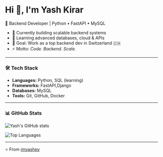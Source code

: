 # Hi 👋, I'm Yash Kirar  
🚀 Backend Developer | Python • FastAPI • MySQL  

- 🔭 Currently building scalable backend systems  
- 🌱 Learning advanced databases, cloud & APIs  
- 🎯 Goal: Work as a top backend dev in Switzerland 🇨🇭  
- ⚡ Motto: *Code. Backend. Scale.*  

---

### 🛠️ Tech Stack  
- **Languages:** Python, SQL (learning)  
- **Frameworks:** FastAPI,Django  
- **Databases:** MySQL
- **Tools:** Git, GitHub, Docker  

---

### 📊 GitHub Stats  

![Yash's GitHub stats](https://github-readme-stats.vercel.app/api?username=imyashpy&show_icons=true&theme=tokyonight)  

![Top Languages](https://github-readme-stats.vercel.app/api/top-langs/?username=imyashpy&layout=compact&theme=tokyonight)  

---

⭐️ From [imyashpy](https://github.com/imyashpy)
